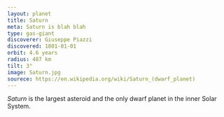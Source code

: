 ```yaml
---
layout: planet
title: Saturn
meta: Saturn is blah blah
type: gas-giant
discoverer: Giuseppe Piazzi
discovered: 1801-01-01
orbit: 4.6 years
radius: 487 km
tilt: 3°
image: Saturn.jpg
sourece: https://en.wikipedia.org/wiki/Saturn_(dwarf_planet)
---
```


*Saturn* is the largest asteroid and the only dwarf planet in the inner Solar System.

